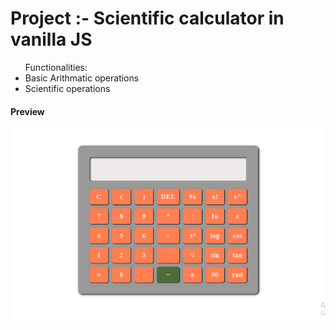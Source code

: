 <h1>Project :- Scientific calculator in vanilla JS </h1>

<ul>Functionalities:
    <li>Basic Arithmatic operations</li>
    <li>Scientific operations</li>
</ul>

<h4>Preview</h4>

<img src = "\DOM\Assignment3\images\output.PNG">